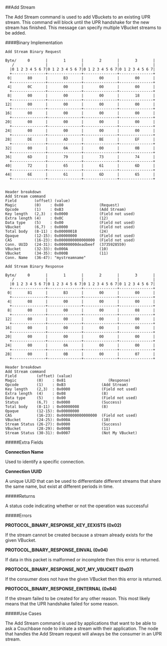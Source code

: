 
##Add Stream

The Add Stream command is used to add VBuckets to an existing UPR stream. This command will block until the UPR handshake for the new stream has finished. This message can specify multiple VBucket streams to be added.

####Binary Implementation

    Add Stream Binary Request

    Byte/     0       |       1       |       2       |       3       |
       /              |               |               |               |
      |0 1 2 3 4 5 6 7|0 1 2 3 4 5 6 7|0 1 2 3 4 5 6 7|0 1 2 3 4 5 6 7|
      +---------------+---------------+---------------+---------------+
     0|       80      |       B3      |       00      |       00      |
      +---------------+---------------+---------------+---------------+
     4|       0C      |       00      |       00      |       00      |
      +---------------+---------------+---------------+---------------+
     8|       00      |       00      |       00      |       18      |
      +---------------+---------------+---------------+---------------+
    12|       00      |       00      |       00      |       00      |
      +---------------+---------------+---------------+---------------+
    16|       00      |       00      |       00      |       00      |
      +---------------+---------------+---------------+---------------+
    20|       00      |       00      |       00      |       00      |
      +---------------+---------------+---------------+---------------+
    24|       00      |       00      |       00      |       00      |
      +---------------+---------------+---------------+---------------+
    28|       DE      |       AD      |       BE      |       EF      |
      +---------------+---------------+---------------+---------------+
    32|       00      |       0A      |       00      |       0B      |
      +---------------+---------------+---------------+---------------+
    36|       6D      |       79      |       73      |       74      |
      +---------------+---------------+---------------+---------------+
    40|       72      |       65      |       61      |       6D      |
      +---------------+---------------+---------------+---------------+
    44|       6E      |       61      |       6D      |       65      |
      +---------------+---------------+---------------+---------------+


    Header breakdown
    Add Stream command
    Field        (offset) (value)
    Magic        (0)    : 0x80                (Request)
    Opcode       (1)    : 0xB3                (Add Stream)
    Key length   (2,3)  : 0x0000              (Field not used)
    Extra length (4)    : 0x0C                (12)
    Data type    (5)    : 0x00                (Field not used)
    VBucket      (6,7)  : 0x0000              (Field not used)
    Total body   (8-11) : 0x00000018          (24)
    Opaque       (12-15): 0x00000000          (Field not used)
    CAS          (16-23): 0x0000000000000000  (Field not used)
	Conn. UUID   (24-31): 0x00000000deadbeef  (3735928559)
	VBucket      (32-33): 0x000A              (10)
	VBucket      (34-35): 0x000B              (11)
	Conn. Name   (36-47): "mystreamname"

    Add Stream Binary Response

    Byte/     0       |       1       |       2       |       3       |
       /              |               |               |               |
      |0 1 2 3 4 5 6 7|0 1 2 3 4 5 6 7|0 1 2 3 4 5 6 7|0 1 2 3 4 5 6 7|
      +---------------+---------------+---------------+---------------+
     0|       81      |       B3      |       00      |       00      |
      +---------------+---------------+---------------+---------------+
     4|       08      |       00      |       00      |       00      |
      +---------------+---------------+---------------+---------------+
     8|       00      |       00      |       00      |       08      |
      +---------------+---------------+---------------+---------------+
    12|       00      |       00      |       00      |       00      |
      +---------------+---------------+---------------+---------------+
    16|       00      |       00      |       00      |       00      |
      +---------------+---------------+---------------+---------------+
    20|       00      |       00      |       00      |       00      |
      +---------------+---------------+---------------+---------------+
    24|       00      |       0A      |       00      |       00      |
      +---------------+---------------+---------------+---------------+
    28|       00      |       0B      |       00      |       07      |
      +---------------+---------------+---------------+---------------+

    Header breakdown
    Add Stream command
    Field         (offset) (value)
    Magic         (0)    : 0x81 	              (Response)
    Opcode        (1)    : 0xB3                (Add Stream)
    Key length    (2,3)  : 0x0000              (Field not used)
    Extra length  (4)    : 0x08                (8)
    Data type     (5)    : 0x00                (Field not used)
    Status        (6,7)  : 0x0000              (Success)
    Total body    (8-11) : 0x00000008          (8)
    Opaque        (12-15): 0x00000000
    CAS           (16-23): 0x0000000000000000  (Field not used)
	VBucket       (24-25): 0x000A              (10)
	Stream Status (26-27): 0x0000              (Success)
	VBucket       (28-29): 0x000B              (11)
	Stream Status (30-31): 0x0007              (Not My VBucket)


#####Extra Fields

**Connection Name**

Used to identify a specific connection.

**Connection UUID**

A unique UUID that can be used to differentiate different streams that share the same name, but exist at different periods in time.

#####Returns

A status code indicating whether or not the operation was successful

#####Errors

**PROTOCOL_BINARY_RESPONSE_KEY_EEXISTS (0x02)**

If the stream cannot be created because a stream already exists for the given VBucket.

**PROTOCOL_BINARY_RESPONSE_EINVAL (0x04)**

If data in this packet is malformed or incomplete then this error is returned.

**PROTOCOL_BINARY_RESPONSE_NOT_MY_VBUCKET (0x07)**

If the consumer does not have the given VBucket then this error is returned.

**PROTOCOL_BINARY_RESPONSE_EINTERNAL (0x84)**

If the stream failed to be created for any other reason. This most likely means that the UPR handshake failed for some reason.

#####Use Cases

The Add Stream command is used by applications that want to be able to ask a Couchbase node to initiate a stream with their application. The node that handles the Add Stream request will always be the consumer in an UPR stream.


